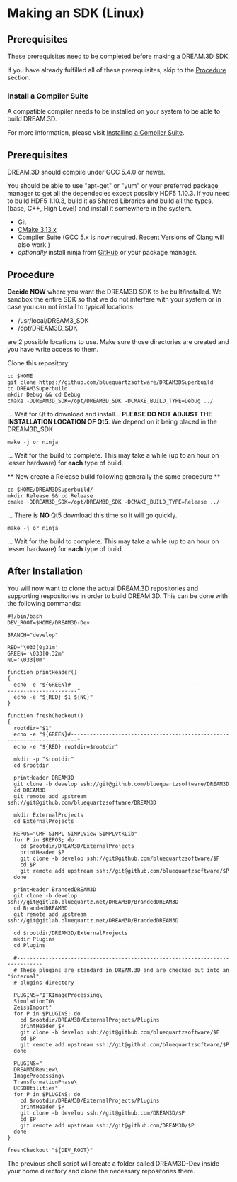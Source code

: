 # Making an SDK (Linux) #

<a name="prerequisites">

## Prerequisites ##

</a>

These prerequisites need to be completed before making a DREAM.3D SDK.

If you have already fulfilled all of these prerequisites, skip to the [Procedure](#procedure) section.

<a name="compiler_suite">

### Install a Compiler Suite ###

</a>

A compatible compiler needs to be installed on your system to be able to build DREAM.3D.

For more information, please visit [Installing a Compiler Suite](http://www.dream3d.io/6_Developer/CompilerSuite/index.html).

## Prerequisites ##

DREAM.3D should compile under GCC 5.4.0 or newer.

You should be able to use "apt-get" or "yum" or your preferred package manager to get all the dependecies except possibly HDF5 1.10.3. If you need to build HDF5 1.10.3, build it as Shared Libraries and build all the types, (base, C++, High Level) and install it somewhere in the system.

+ Git
+ [CMake 3.13.x](http://www.cmake.org)
+ Compiler Suite (GCC 5.x is now required. Recent Versions of Clang will also work.)
+ _optionally_ install ninja from [GitHub](https://github.com/ninja-build/ninja/releases) or your package manager.

## Procedure ##

**Decide NOW** where you want the DREAM3D SDK to be built/installed. We sandbox the entire SDK so that we do not interfere with your system or in case you can not install to typical locations:

+ /usr/local/DREAM3_SDK
+ /opt/DREAM3D_SDK

are 2 possible locations to use. Make sure those directories are created and you have write access to them.

Clone this repository:

    cd $HOME
    git clone https://github.com/bluequartzsoftware/DREAM3DSuperbuild
    cd DREAM3Superbuild
    mkdir Debug && cd Debug
    cmake -DDREAM3D_SDK=/opt/DREAM3D_SDK -DCMAKE_BUILD_TYPE=Debug ../

... Wait for Qt to download and install... **PLEASE DO NOT ADJUST THE INSTALLATION LOCATION OF Qt5**. We depend on it being placed in the DREAM3D_SDK

    make -j or ninja 

... Wait for the build to complete. This may take a while (up to an hour on lesser hardware) for **each** type of build.

** Now create a Release build following generally the same procedure **

    cd $HOME/DREAM3DSuperbuild/
    mkdir Release && cd Release
    cmake -DDREAM3D_SDK=/opt/DREAM3D_SDK -DCMAKE_BUILD_TYPE=Release ../

... There is **NO** Qt5 download this time so it will go quickly.

    make -j or ninja

... Wait for the build to complete. This may take a while (up to an hour on lesser hardware) for **each** type of build.

## After Installation ##

You will now want to clone the actual DREAM.3D repositories and supporting respositories in order to build DREAM.3D. This can be done with the following commands:

    #!/bin/bash
    DEV_ROOT=$HOME/DREAM3D-Dev

    BRANCH="develop"

    RED='\033[0;31m'
    GREEN='\033[0;32m'
    NC='\033[0m'

    function printHeader()
    {
      echo -e "${GREEN}#------------------------------------------------------------------------"
      echo -e "${RED} $1 ${NC}"
    }

    function freshCheckout()
    {
      rootdir="$1"
      echo -e "${GREEN}#------------------------------------------------------------------------"
      echo -e "${RED} rootdir=$rootdir"

      mkdir -p "$rootdir"
      cd $rootdir

      printHeader DREAM3D
      git clone -b develop ssh://git@github.com/bluequartzsoftware/DREAM3D
      cd DREAM3D
      git remote add upstream ssh://git@github.com/bluequartzsoftware/DREAM3D

      mkdir ExternalProjects
      cd ExternalProjects

      REPOS="CMP SIMPL SIMPLView SIMPLVtkLib"
      for P in $REPOS; do
        cd $rootdir/DREAM3D/ExternalProjects
        printHeader $P
        git clone -b develop ssh://git@github.com/bluequartzsoftware/$P
        cd $P
        git remote add upstream ssh://git@github.com/bluequartzsoftware/$P
      done

      printHeader BrandedDREAM3D
      git clone -b develop ssh://git@gitlab.bluequartz.net/DREAM3D/BrandedDREAM3D
      cd BrandedDREAM3D
      git remote add upstream ssh://git@gitlab.bluequartz.net/DREAM3D/BrandedDREAM3D

      cd $rootdir/DREAM3D/ExternalProjects
      mkdir Plugins
      cd Plugins

      #------------------------------------------------------------------------------
      # These plugins are standard in DREAM.3D and are checked out into an "internal"
      # plugins directory

      PLUGINS="ITKImageProcessing\
      SimulationIO\
      ZeissImport"
      for P in $PLUGINS; do
        cd $rootdir/DREAM3D/ExternalProjects/Plugins
        printHeader $P
        git clone -b develop ssh://git@github.com/bluequartzsoftware/$P
        cd $P
        git remote add upstream ssh://git@github.com/bluequartzsoftware/$P
      done

      PLUGINS="
      DREAM3DReview\
      ImageProcessing\
      TransformationPhase\
      UCSBUtilities" 
      for P in $PLUGINS; do
        cd $rootdir/DREAM3D/ExternalProjects/Plugins
        printHeader $P
        git clone -b develop ssh://git@github.com/DREAM3D/$P
        cd $P
        git remote add upstream ssh://git@github.com/DREAM3D/$P
      done
    }

    freshCheckout "${DEV_ROOT}"

The previous shell script will create a folder called DREAM3D-Dev inside your home directory and clone the necessary repositories there.

